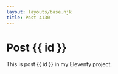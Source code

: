 ```yaml
---
layout: layouts/base.njk
title: Post 4130
---
```


# Post {{ id }}

This is post {{ id }} in my Eleventy project.
